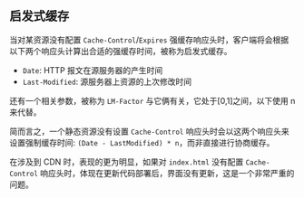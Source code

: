 ## 启发式缓存

当对某资源没有配置 `Cache-Control`/`Expires` 强缓存响应头时，客户端将会根据以下两个响应头计算出合适的强缓存时间，被称为启发式缓存。

- `Date`: HTTP 报文在源服务器的产生时间
- `Last-Modified`: 源服务器上资源的上次修改时间

还有一个相关参数，被称为 `LM-Factor` 与它俩有关，它处于[0,1]之间，以下使用 n 来代替。

简而言之，一个静态资源没有设置 `Cache-Control` 响应头时会以这两个响应头来设置强制缓存时间: `(Date - LastModified) * n`，而非直接进行协商缓存。

在涉及到 CDN 时，表现的更为明显，如果对 `index.html` 没有配置 `Cache-Control` 响应头时，体现在更新代码部署后，界面没有更新，这是一个非常严重的问题。
